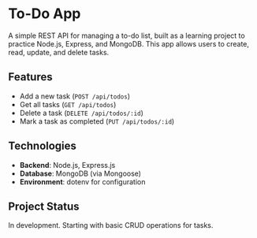 # To-Do App

A simple REST API for managing a to-do list, built as a learning project to practice Node.js, Express, and MongoDB. This app allows users to create, read, update, and delete tasks.

## Features

- Add a new task (`POST /api/todos`)
- Get all tasks (`GET /api/todos`)
- Delete a task (`DELETE /api/todos/:id`)
- Mark a task as completed (`PUT /api/todos/:id`)

## Technologies

- **Backend**: Node.js, Express.js
- **Database**: MongoDB (via Mongoose)
- **Environment**: dotenv for configuration

## Project Status

In development. Starting with basic CRUD operations for tasks.
